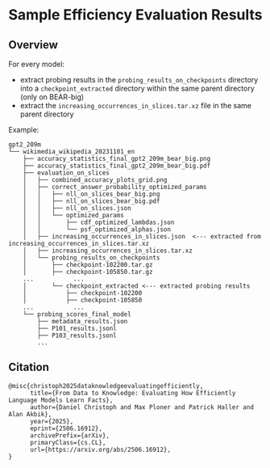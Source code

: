 # Sample Efficiency Evaluation Results

## Overview

For every model:
- extract probing results in the `probing_results_on_checkpoints` directory into a `checkpoint_extracted` directory within the same 
parent directory (only on BEAR-big)
- extract the `increasing_occurrences_in_slices.tar.xz` file in the same parent directory

Example:
```
gpt2_209m
└── wikimedia_wikipedia_20231101_en
    ├── accuracy_statistics_final_gpt2_209m_bear_big.png
    ├── accuracy_statistics_final_gpt2_209m_bear_big.pdf
    ├── evaluation_on_slices
    │   ├── combined_accuracy_plots_grid.png
    │   ├── correct_answer_probability_optimized_params
    │   │   ├── nll_on_slices_bear_big.png
    │   │   ├── nll_on_slices_bear_big.pdf
    │   │   ├── nll_on_slices.json
    │   │   └── optimized_params
    │   │       ├── cdf_optimized_lambdas.json
    │   │       └── psf_optimized_alphas.json
    │   ├── increasing_occurrences_in_slices.json  <--- extracted from increasing_occurrences_in_slices.tar.xz
    │   ├── increasing_occurrences_in_slices.tar.xz
    │   └── probing_results_on_checkpoints
    │       ├── checkpoint-102200.tar.gz
    │       ├── checkpoint-105850.tar.gz
    ...           ...
    │       └── checkpoint_extracted <--- extracted probing results
    │           ├── checkpoint-102200
    │           ├── checkpoint-105850
    ...           ...
    └── probing_scores_final_model
        ├── metadata_results.json
        ├── P101_results.jsonl
        ├── P103_results.jsonl
        ...

```
## Citation

```
@misc{christoph2025dataknowledgeevaluatingefficiently,
      title={From Data to Knowledge: Evaluating How Efficiently Language Models Learn Facts}, 
      author={Daniel Christoph and Max Ploner and Patrick Haller and Alan Akbik},
      year={2025},
      eprint={2506.16912},
      archivePrefix={arXiv},
      primaryClass={cs.CL},
      url={https://arxiv.org/abs/2506.16912}, 
}
```
